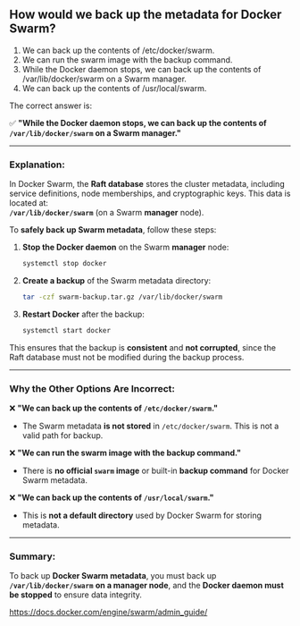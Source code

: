 ## How would we back up the metadata for Docker Swarm? 
1. We can back up the contents of /etc/docker/swarm. 
2. We can run the swarm image with the backup command. 
3. While the Docker daemon stops, we can back up the contents of /var/lib/docker/swarm on a Swarm manager. 
4. We can back up the contents of /usr/local/swarm.

The correct answer is:  

✅ **"While the Docker daemon stops, we can back up the contents of `/var/lib/docker/swarm` on a Swarm manager."**  

---

### Explanation:  
In Docker Swarm, the **Raft database** stores the cluster metadata, including service definitions, node memberships, and cryptographic keys. This data is located at:  
**`/var/lib/docker/swarm`** (on a Swarm **manager** node).  

To **safely back up Swarm metadata**, follow these steps:  
1. **Stop the Docker daemon** on the Swarm **manager** node:  
   ```sh
   systemctl stop docker
   ```
2. **Create a backup** of the Swarm metadata directory:  
   ```sh
   tar -czf swarm-backup.tar.gz /var/lib/docker/swarm
   ```
3. **Restart Docker** after the backup:  
   ```sh
   systemctl start docker
   ```

This ensures that the backup is **consistent** and **not corrupted**, since the Raft database must not be modified during the backup process.

---

### Why the Other Options Are Incorrect:  

❌ **"We can back up the contents of `/etc/docker/swarm`."**  
- The Swarm metadata **is not stored** in `/etc/docker/swarm`. This is not a valid path for backup.  

❌ **"We can run the swarm image with the backup command."**  
- There is **no official `swarm` image** or built-in **backup command** for Docker Swarm metadata.  

❌ **"We can back up the contents of `/usr/local/swarm`."**  
- This is **not a default directory** used by Docker Swarm for storing metadata.  

---

### Summary:  
To back up **Docker Swarm metadata**, you must back up **`/var/lib/docker/swarm`** **on a manager node**, and the **Docker daemon must be stopped** to ensure data integrity.

https://docs.docker.com/engine/swarm/admin_guide/
